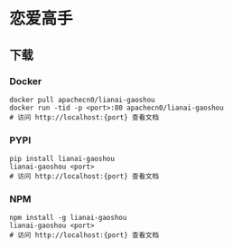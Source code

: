 # 恋爱高手

## 下载

### Docker

```
docker pull apachecn0/lianai-gaoshou
docker run -tid -p <port>:80 apachecn0/lianai-gaoshou
# 访问 http://localhost:{port} 查看文档
```

### PYPI

```
pip install lianai-gaoshou
lianai-gaoshou <port>
# 访问 http://localhost:{port} 查看文档
```

### NPM

```
npm install -g lianai-gaoshou
lianai-gaoshou <port>
# 访问 http://localhost:{port} 查看文档
```